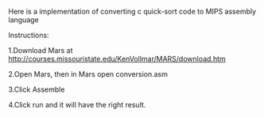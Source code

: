 Here is a implementation of converting c quick-sort code to MIPS assembly language

Instructions:

1.Download Mars at http://courses.missouristate.edu/KenVollmar/MARS/download.htm

2.Open Mars, then in Mars open conversion.asm

3.Click Assemble

4.Click run and it will have the right result.
